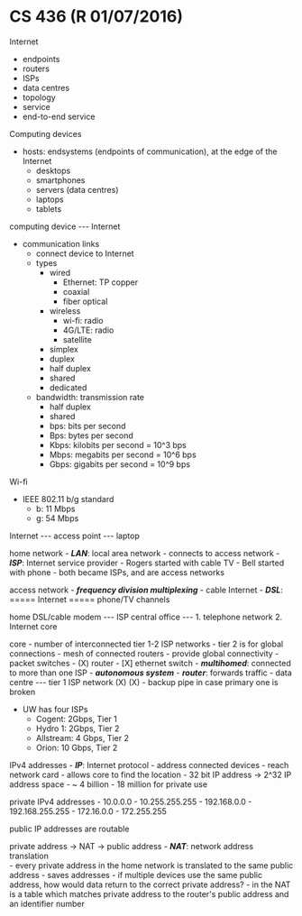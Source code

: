 # CS 436 (R 01/07/2016)

Internet
- endpoints
- routers
- ISPs
- data centres
- topology
- service
- end-to-end service

Computing devices
- hosts: endsystems (endpoints of communication), at the edge of the Internet
	- desktops
	- smartphones
	- servers (data centres)
	- laptops
	- tablets

computing device --- Internet
- communication links
	- connect device to Internet
	- types
		- wired
			- Ethernet: TP copper
			- coaxial
			- fiber optical
		- wireless
			- wi-fi: radio
			- 4G/LTE: radio
			- satellite
		- simplex
		- duplex
		- half duplex
		- shared
		- dedicated
	- bandwidth: transmission rate
		- half duplex
		- shared
		- bps: bits per second
		- Bps: bytes per second
		- Kbps: kilobits per second = 10^3 bps
		- Mbps: megabits per second = 10^6 bps
		- Gbps: gigabits per second = 10^9 bps

Wi-fi
- IEEE 802.11 b/g standard
	- b: 11 Mbps
	- g: 54 Mbps

Internet --- access point --- laptop

home network
	- ***LAN***: local area network
	- connects to access network
	- ***ISP***: Internet service provider
	- Rogers started with cable TV
	- Bell started with phone
	- both became ISPs, and are access networks

access network
	- ***frequency division multiplexing***
		- cable Internet
		- ***DSL***: 
		===== Internet
		===== phone/TV channels

home DSL/cable modem --- ISP central office --- 1. telephone network 2. Internet core

core
	- number of interconnected tier 1-2 ISP networks
		- tier 2 is for global connections
		- mesh of connected routers
		- provide global connectivity
	- packet switches
		- (X) router
		- [X] ethernet switch
	- ***multihomed***: connected to more than one ISP
	- ***autonomous system***
	- ***router***: forwards traffic
	- data centre --- tier 1 ISP network (X) (X)
		- backup pipe in case primary one is broken
- UW has four ISPs
	- Cogent: 2Gbps, Tier 1
	- Hydro 1: 2Gbps, Tier 2
	- Allstream: 4 Gbps, Tier 2
	- Orion: 10 Gbps, Tier 2

IPv4 addresses
	- ***IP***: Internet protocol
	- address connected devices
		- reach network card
	- allows core to find the location
	- 32 bit IP address -> 2^32 IP address space
		- ~ 4 billion
		- 18 million for private use

private IPv4 addresses
	- 10.0.0.0 - 10.255.255.255
	- 192.168.0.0 - 192.168.255.255
	- 172.16.0.0 - 172.255.255

public IP addresses are routable

private address -> NAT -> public address
	- ***NAT***: network address translation	
	- every private address in the home network is translated to the same public address
	- saves addresses
	- if multiple devices use the same public address, how would data return to the correct private address?
	- in the NAT is a table which matches private address to the router's public address and an identifier number